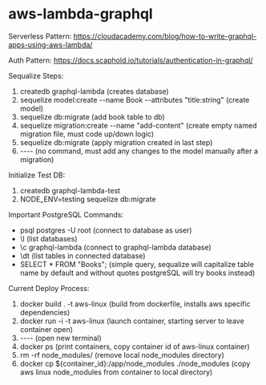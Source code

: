 # aws-lambda-graphql

Serverless Pattern:
https://cloudacademy.com/blog/how-to-write-graphql-apps-using-aws-lambda/

Auth Pattern:
https://docs.scaphold.io/tutorials/authentication-in-graphql/

Sequalize Steps:
1. createdb graphql-lambda (creates database)
2. sequelize model:create --name Book --attributes "title:string" (create model)
3. sequelize db:migrate (add book table to db)
4. sequelize migration:create --name "add-content" (create empty named migration file, must code up/down logic)
5. sequelize db:migrate (apply migration created in last step)
6. ---- (no command, must add any changes to the model manually after a migration)

Initialize Test DB:
1. createdb graphql-lambda-test
2. NODE_ENV=testing sequelize db:migrate

Important PostgreSQL Commands:
- psql postgres -U root (connect to database as user)
- \l (list databases)
- \c graphql-lambda (connect to graphql-lambda database)
- \dt (list tables in connected database)
- SELECT * FROM "Books"; (simple query, sequalize will capitalize table name by default and without quotes postgreSQL will try books instead)

Current Deploy Process:
1. docker build . -t aws-linux (build from dockerfile, installs aws specific dependencies)
2. docker run -i -t aws-linux (launch container, starting server to leave container open)
3. ---- (open new terminal)
4. docker ps (print containers, copy container id of aws-linux container)
5. rm -rf node_modules/ (remove local node_modules directory)
6. docker cp ${container_id}:/app/node_modules ./node_modules (copy aws linux node_modules from container to local directory)
